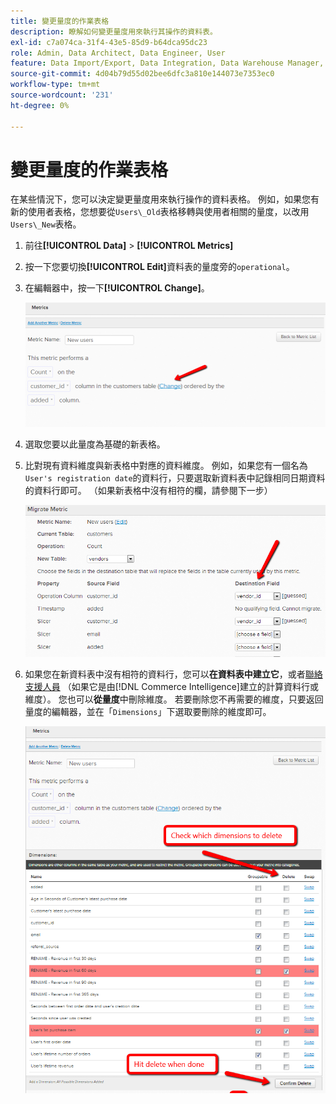 ```yaml
---
title: 變更量度的作業表格
description: 瞭解如何變更量度用來執行其操作的資料表。
exl-id: c7a074ca-31f4-43e5-85d9-b64dca95dc23
role: Admin, Data Architect, Data Engineer, User
feature: Data Import/Export, Data Integration, Data Warehouse Manager, Commerce Tables
source-git-commit: 4d04b79d55d02bee6dfc3a810e144073e7353ec0
workflow-type: tm+mt
source-wordcount: '231'
ht-degree: 0%

---
```


# 變更量度的作業表格

在某些情況下，您可以決定變更量度用來執行操作的資料表格。 例如，如果您有新的使用者表格，您想要從`Users\_Old`表格移轉與使用者相關的量度，以改用`Users\_New`表格。

1. 前往&#x200B;**[!UICONTROL Data]** > **[!UICONTROL Metrics]**
1. 按一下您要切換&#x200B;**[!UICONTROL Edit]**&#x200B;資料表的量度旁的`operational`。
1. 在編輯器中，按一下&#x200B;**[!UICONTROL Change]**。

   ![顯示作業資料表設定的量度定義頁面](../../assets/change-metrics-1.png)
1. 選取您要以此量度為基礎的新表格。
1. 比對現有資料維度與新表格中對應的資料維度。 例如，如果您有一個名為`User's registration date`的資料行，只要選取新資料表中記錄相同日期資料的資料行即可。 （如果新表格中沒有相符的欄，請參閱下一步）

   ![顯示可用資料表的資料表選取下拉式清單](../../assets/change-metrics-2.png)

1. 如果您在新資料表中沒有相符的資料行，您可以&#x200B;**在資料表中建立它**，或者[聯絡支援人員](https://experienceleague.adobe.com/docs/commerce-knowledge-base/kb/troubleshooting/miscellaneous/mbi-service-policies.html?lang=zh-Hant) （如果它是由[!DNL Commerce Intelligence]建立的計算資料行或維度）。 您也可以&#x200B;**從量度**&#x200B;中刪除維度。 若要刪除您不再需要的維度，只要返回量度的編輯器，並在「`Dimensions`」下選取要刪除的維度即可。

   ![操作資料行選取下拉式功能表](../../assets/change-metrics-3.png)
